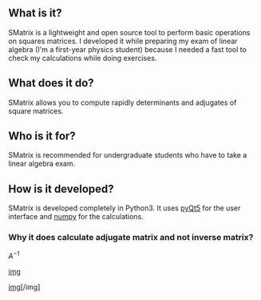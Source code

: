 ## What is it?

SMatrix is a lightweight and open source tool to perform basic operations on squares matrices. I developed it while preparing my exam of linear algebra (I'm a first-year physics student) because I needed a fast tool to check my calculations while doing exercises.

## What does it do?

SMatrix allows you to compute rapidly determinants and adjugates of square matrices. 

## Who is it for?

SMatrix is recommended for undergraduate students who have to take a linear algebra exam.  

## How is it developed?

SMatrix is developed completely in Python3. It uses [pyQt5](https://pypi.org/project/PyQt5/) for the user interface and [numpy](http://www.numpy.org/) for the calculations.

### Why it does calculate adjugate matrix and not inverse matrix?
$A^{-1}$

[img](http://www.sciweavers.org/tex2img.php?eq=A%5E%7B-1%7D%20%3D%20%5Cfrac%7B1%7D%7B%7CA%7C%7D%20%5Ccdot%20A&bc=White&fc=Black&im=jpg&fs=12&ff=arev&edit=0[/img])

[img](http://www.sciweavers.org/tex2img.php?eq=A%5E%7B-1%7D%20%3D%20%5Cfrac%7B1%7D%7B%7CA%7C%7D%20%5Ccdot%20A&bc=White&fc=Black&im=jpg&fs=12&ff=modern&edit=0)[/img]
